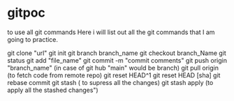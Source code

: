 # gitpoc
to use all git commands
Here i will list out all the git commands that I am going to practice.

git clone  "url"
git init
git branch branch_name
git checkout branch_Name
git status
git add "file_name"
git commit -m "commit comments"
git push origin "branch_name" (in case of git hub "main" would be branch)
git pull origin (to fetch code from remote repo)
git reset HEAD^1
git reset HEAD [sha]
git rebase commit
git stash ( to supress all the changes)
git stash apply (to apply all the stashed changes")
